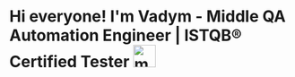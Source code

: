 # Hi everyone! I'm Vadym - Middle QA Automation Engineer | ISTQB® Certified Tester <img src="https://em-content.zobj.net/source/telegram/386/man-technologist_1f468-200d-1f4bb.webp" alt="man-technologist" width="40" height="40" />

<!--
**VRybachenko/VRybachenko** is a ✨ _special_ ✨ repository because its `README.md` (this file) appears on your GitHub profile.

Here are some ideas to get you started:

- 🔭 I’m currently working on ...
- 🌱 I’m currently learning ...
- 👯 I’m looking to collaborate on ...
- 🤔 I’m looking for help with ...
- 💬 Ask me about ...
- 📫 How to reach me: ...
- 😄 Pronouns: ...
- ⚡ Fun fact: ...
-->
